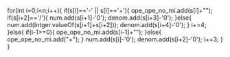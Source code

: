 for(int i=0;i<n;i++){
if(s[i]=='-' || s[i]=='+'){
ope_ope_no_mi.add(s[i]+"");
if(s[i+2]=='/'){
num.add(s[i+1]-'0');
denom.add(s[i+3]-'0');
}else{
num.add(Intger.valueOf(s[i+1]+s[i+2]));
denom.add(s[i+4]-'0');
}
i+=4;
}else{
if(i-1>=0){
ope_ope_no_mi.add(s[i-1]+"");
}else{
ope_ope_no_mi.add("+");
}
​
num.add(s[i]-'0');
denom.add(s[i+2]-'0');
i+=3;
}
}